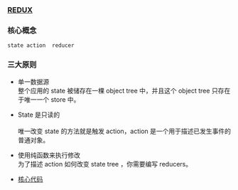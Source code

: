 ### [REDUX](https://segmentfault.com/a/1190000010371752?utm_source=tag-newest)

### 核心概念<br>
	state action  reducer
	
### 三大原则<br>
* 单一数据源<br>
	整个应用的 state 被储存在一棵 object tree 中，并且这个 object tree 只存在于唯一一个 store 中。<br>
* State 是只读的<br>	
	唯一改变 state 的方法就是触发 action，action 是一个用于描述已发生事件的普通对象。<br>
* 使用纯函数来执行修改<br>
	为了描述 action 如何改变 state tree ，你需要编写 reducers。<br>
	
* [核心代码](https://blog.csdn.net/sinat_17775997/article/details/83410124)
